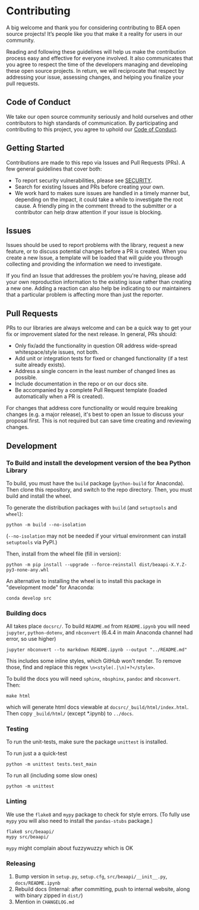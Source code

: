 # Contributing
A big welcome and thank you for considering contributing to BEA open source projects! It’s people like you that make it a reality for users in our community.

Reading and following these guidelines will help us make the contribution process easy and effective for everyone involved. It also communicates that you agree to respect the time of the developers managing and developing these open source projects. In return, we will reciprocate that respect by addressing your issue, assessing changes, and helping you finalize your pull requests.

## Code of Conduct

We take our open source community seriously and hold ourselves and other contributors to high standards of communication. By participating and contributing to this project, you agree to uphold our [Code of Conduct](https://github.com/us-bea/.github/blob/main/CODE_OF_CONDUCT.md).

## Getting Started

Contributions are made to this repo via Issues and Pull Requests (PRs). A few general guidelines that cover both:

- To report security vulnerabilities, please see [SECURITY](https://github.com/us-bea/beaapi/security/policy).
- Search for existing Issues and PRs before creating your own.
- We work hard to makes sure issues are handled in a timely manner but, depending on the impact, it could take a while to investigate the root cause. A friendly ping in the comment thread to the submitter or a contributor can help draw attention if your issue is blocking.

## Issues
Issues should be used to report problems with the library, request a new feature, or to discuss potential changes before a PR is created. When you create a new Issue, a template will be loaded that will guide you through collecting and providing the information we need to investigate.

If you find an Issue that addresses the problem you're having, please add your own reproduction information to the existing issue rather than creating a new one. Adding a reaction can also help be indicating to our maintainers that a particular problem is affecting more than just the reporter.

## Pull Requests
PRs to our libraries are always welcome and can be a quick way to get your fix or improvement slated for the next release. In general, PRs should:

- Only fix/add the functionality in question OR address wide-spread whitespace/style issues, not both.
- Add unit or integration tests for fixed or changed functionality (if a test suite already exists).
- Address a single concern in the least number of changed lines as possible.
- Include documentation in the repo or on our docs site.
- Be accompanied by a complete Pull Request template (loaded automatically when a PR is created).

For changes that address core functionality or would require breaking changes (e.g. a major release), it's best to open an Issue to discuss your proposal first. This is not required but can save time creating and reviewing changes.


## Development


### To Build and install the development version of the bea Python Library
To build, you must have the `build` package (`python-build` for Anaconda). Then clone this repository, and switch to the repo directory. Then, you must build and install the wheel. 

To generate the distribution packages with `build` (and `setuptools` and `wheel`):
```
python -m build --no-isolation
```
(`--no-isolation` may not be needed if your virtual environment can install `setuptools` via PyPI.)

Then, install from the wheel file (fill in version):
```
python -m pip install --upgrade --force-reinstall dist/beaapi-X.Y.Z-py3-none-any.whl
```

An alternative to installing the wheel is to install this package in "development mode" for Anaconda:
```
conda develop src
```

### Building docs
All takes place `docsrc/`. To build `README.md` from `README.ipynb` you will need `jupyter`, `python-dotenv`, and `nbconvert` (6.4.4 in main Anaconda channel had error, so use higher)
```
jupyter nbconvert --to markdown README.ipynb --output "../README.md"
```
This includes some inline styles, which GitHub won't render. To remove those, find and replace this regex `\n<style(.|\n)+?</style>`.

To build the docs you will need `sphinx`, `nbsphinx`, `pandoc` and `nbconvert`. Then:

```
make html
```
which will generate html docs viewable at `docsrc/_build/html/index.html`. Then copy `_build/html/` (except *.ipynb) to `../docs`.


### Testing
To run the unit-tests, make sure the package `unittest` is installed.

To run just a a quick-test
```
python -m unittest tests.test_main
```

To run all (including some slow ones)
```
python -m unittest
```

### Linting
We use the `flake8` and `mypy` package to check for style errors. (To fully use `mypy` you will also need to install the `pandas-stubs` package.)
```
flake8 src/beaapi/
mypy src/beaapi/
```
`mypy` might complain about fuzzywuzzy which is OK

### Releasing
1. Bump version in `setup.py`, `setup.cfg`, `src/beaapi/__init__.py`, `docs/README.ipynb`
2. Rebuild docs (Internal: after committing, push to internal website, along with binary zipped in `dist/`)
3. Mention in `CHANGELOG.md`

